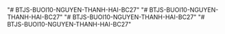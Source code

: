 "# BTJS-BUOI10-NGUYEN-THANH-HAI-BC27" 
"# BTJS-BUOI10-NGUYEN-THANH-HAI-BC27" 
"# BTJS-BUOI10-NGUYEN-THANH-HAI-BC27" 
"# BTJS-BUOI10-NGUYEN-THANH-HAI-BC27" 
